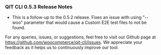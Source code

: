 ### QIT CLI 0.5.3 Release Notes

- This is a follow-up to the 0.5.2 release. Fixes an issue with using "--woo" parameter that would cause a Custom E2E test files to not be found.

For any queries, issues, or suggestions, feel free to visit our Github page at https://github.com/woocommerce/qit-cli/issues. We appreciate your feedback as it helps us to continuously improve our tool.